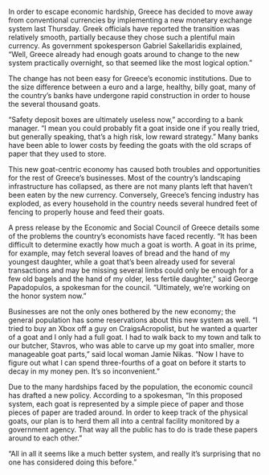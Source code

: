 In order to escape economic hardship, Greece has decided to move away from conventional currencies by implementing a new monetary exchange system last Thursday. Greek officials have reported the transition was relatively smooth, partially because they chose such a plentiful main currency. As government spokesperson Gabriel Sakellaridis explained, “Well, Greece already had enough goats around to change to the new system practically overnight, so that seemed like the most logical option.”
The change has not been easy for Greece’s economic institutions. Due to the size difference between a euro and a large, healthy, billy goat, many of the country’s banks have undergone rapid construction in order to house the several thousand goats.
“Safety deposit boxes are ultimately useless now,” according to a bank manager. “I mean you could probably fit a goat inside one if you really tried, but generally speaking, that’s a high risk, low reward strategy.” Many banks have been able to lower costs by feeding the goats with the old scraps of paper that they used to store.
This new goat-centric economy has caused both troubles and opportunities for the rest of Greece’s businesses. Most of the country’s landscaping infrastructure has collapsed, as there are not many plants left that haven’t been eaten by the new currency. Conversely, Greece’s fencing industry has exploded, as every household in the country needs several hundred feet of fencing to properly house and feed their goats.A press release by the Economic and Social Council of Greece details some of the problems the country’s economists have faced recently. “It has been difficult to determine exactly how much a goat is worth. A goat in its prime, for example, may fetch several loaves of bread and the hand of my youngest daughter, while a goat that’s been already used for several transactions and may be missing several limbs could only be enough for a few old bagels and the hand of my older, less fertile daughter,” said George Papadopulos, a spokesman for the council. “Ultimately, we’re working on the honor system now.”Businesses are not the only ones bothered by the new economy; the general population has some reservations about this new system as well. “I tried to buy an Xbox off a guy on CraigsAcropolist, but he wanted a quarter of a goat and I only had a full goat. I had to walk back to my town and talk to our butcher, Stavros, who was able to carve up my goat into smaller, more manageable goat parts,” said local woman Jamie Nikas. “Now I have to figure out what I can spend three-fourths of a goat on before it starts to decay in my money pen. It’s so inconvenient.”Due to the many hardships faced by the population, the economic council has drafted a new policy. According to a spokesman, “In this proposed system, each goat is represented by a simple piece of paper and those pieces of paper are traded around. In order to keep track of the physical goats, our plan is to herd them all into a central facility monitored by a government agency. That way all the public has to do is trade these papers around to each other.”“All in all it seems like a much better system, and really it’s surprising that no one has considered doing this before.”
